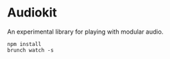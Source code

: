 # Audiokit

An experimental library for playing with modular audio.

    npm install
    brunch watch -s